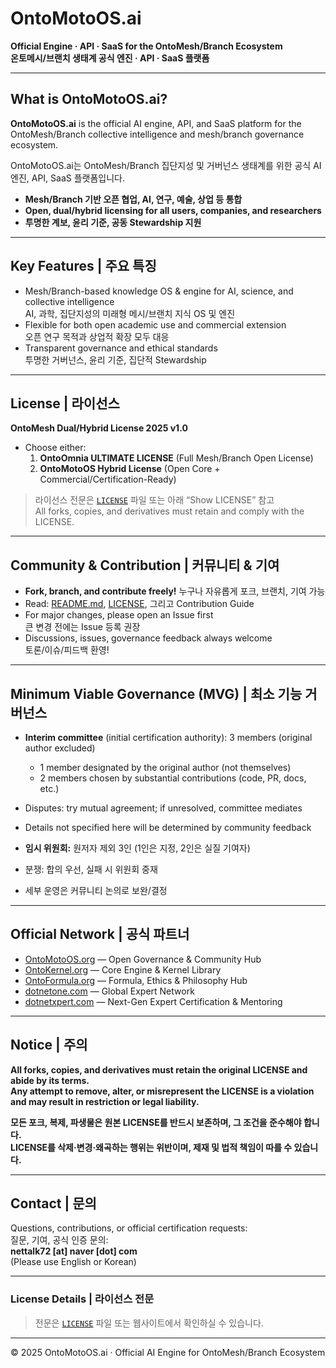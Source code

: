 # OntoMotoOS.ai

**Official Engine · API · SaaS for the OntoMesh/Branch Ecosystem**  
**온토메시/브랜치 생태계 공식 엔진 · API · SaaS 플랫폼**

---

## What is OntoMotoOS.ai?

**OntoMotoOS.ai** is the official AI engine, API, and SaaS platform for the OntoMesh/Branch collective intelligence and mesh/branch governance ecosystem.

OntoMotoOS.ai는 OntoMesh/Branch 집단지성 및 거버넌스 생태계를 위한 공식 AI 엔진, API, SaaS 플랫폼입니다.

- **Mesh/Branch 기반 오픈 협업, AI, 연구, 예술, 상업 등 통합**
- **Open, dual/hybrid licensing for all users, companies, and researchers**
- **투명한 계보, 윤리 기준, 공동 Stewardship 지원**

---

## Key Features | 주요 특징

- Mesh/Branch-based knowledge OS & engine for AI, science, and collective intelligence  
  AI, 과학, 집단지성의 미래형 메시/브랜치 지식 OS 및 엔진
- Flexible for both open academic use and commercial extension  
  오픈 연구 목적과 상업적 확장 모두 대응
- Transparent governance and ethical standards  
  투명한 거버넌스, 윤리 기준, 집단적 Stewardship

---

## License | 라이선스

**OntoMesh Dual/Hybrid License 2025 v1.0**

- Choose either:
  1. **OntoOmnia ULTIMATE LICENSE** (Full Mesh/Branch Open License)
  2. **OntoMotoOS Hybrid License** (Open Core + Commercial/Certification-Ready)

> 라이선스 전문은 [`LICENSE`](./LICENSE) 파일 또는 아래 “Show LICENSE” 참고  
> All forks, copies, and derivatives must retain and comply with the LICENSE.

---

## Community & Contribution | 커뮤니티 & 기여

- **Fork, branch, and contribute freely!**
  누구나 자유롭게 포크, 브랜치, 기여 가능
- Read: [README.md](./README.md), [LICENSE](./LICENSE), 그리고 Contribution Guide
- For major changes, please open an Issue first  
  큰 변경 전에는 Issue 등록 권장
- Discussions, issues, governance feedback always welcome  
  토론/이슈/피드백 환영!

---

## Minimum Viable Governance (MVG) | 최소 기능 거버넌스

- **Interim committee** (initial certification authority): 3 members (original author excluded)
  - 1 member designated by the original author (not themselves)
  - 2 members chosen by substantial contributions (code, PR, docs, etc.)
- Disputes: try mutual agreement; if unresolved, committee mediates
- Details not specified here will be determined by community feedback

- **임시 위원회:** 원저자 제외 3인 (1인은 지정, 2인은 실질 기여자)
- 분쟁: 합의 우선, 실패 시 위원회 중재
- 세부 운영은 커뮤니티 논의로 보완/결정

---

## Official Network | 공식 파트너

- [OntoMotoOS.org](https://ontomotoos.org) — Open Governance & Community Hub  
- [OntoKernel.org](https://ontokernel.org) — Core Engine & Kernel Library  
- [OntoFormula.org](https://ontoformula.org) — Formula, Ethics & Philosophy Hub  
- [dotnetone.com](https://dotnetone.com) — Global Expert Network  
- [dotnetxpert.com](https://dotnetxpert.com) — Next-Gen Expert Certification & Mentoring  

---

## Notice | 주의

**All forks, copies, and derivatives must retain the original LICENSE and abide by its terms.  
Any attempt to remove, alter, or misrepresent the LICENSE is a violation and may result in restriction or legal liability.**

**모든 포크, 복제, 파생물은 원본 LICENSE를 반드시 보존하며, 그 조건을 준수해야 합니다.  
LICENSE를 삭제·변경·왜곡하는 행위는 위반이며, 제재 및 법적 책임이 따를 수 있습니다.**

---

## Contact | 문의

Questions, contributions, or official certification requests:  
질문, 기여, 공식 인증 문의:  
**nettalk72 [at] naver [dot] com**  
(Please use English or Korean)

---

### License Details | 라이선스 전문

> 전문은 [`LICENSE`](./LICENSE) 파일 또는 웹사이트에서 확인하실 수 있습니다.

---

&copy; 2025 OntoMotoOS.ai · Official AI Engine for OntoMesh/Branch Ecosystem
